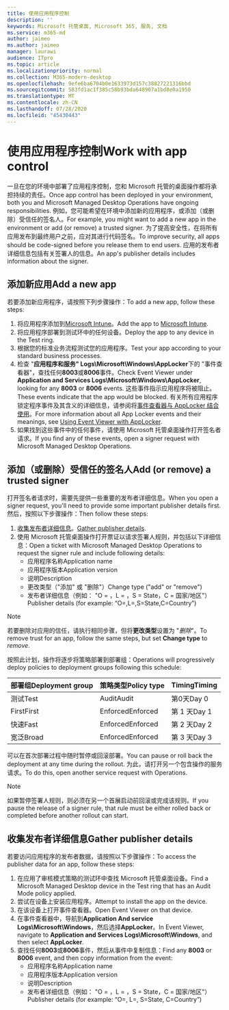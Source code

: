 ```yaml
---
title: 使用应用程序控制
description: ''
keywords: Microsoft 托管桌面, Microsoft 365, 服务, 文档
ms.service: m365-md
author: jaimeo
ms.author: jaimeo
manager: laurawi
audience: ITpro
ms.topic: article
ms.localizationpriority: normal
ms.collection: M365-modern-desktop
ms.openlocfilehash: 9efe6ba6704b0e1633973d157c38827221316bbd
ms.sourcegitcommit: 583fd1ac1f385c58b93bda648907a1bd8e0a1950
ms.translationtype: MT
ms.contentlocale: zh-CN
ms.lasthandoff: 07/28/2020
ms.locfileid: "45430443"
---
```

# <a name="work-with-app-control"></a><span data-ttu-id="0e8b6-103">使用应用程序控制</span><span class="sxs-lookup"><span data-stu-id="0e8b6-103">Work with app control</span></span>

<span data-ttu-id="0e8b6-104">一旦在您的环境中部署了应用程序控制，您和 Microsoft 托管的桌面操作都将承担持续的责任。</span><span class="sxs-lookup"><span data-stu-id="0e8b6-104">Once app control has been deployed in your environment, both you and Microsoft Managed Desktop Operations have ongoing responsibilities.</span></span> <span data-ttu-id="0e8b6-105">例如，您可能希望在环境中添加新的应用程序，或添加（或删除）受信任的签名人。</span><span class="sxs-lookup"><span data-stu-id="0e8b6-105">For example, you might want to add a new app in the environment or add (or remove) a trusted signer.</span></span> <span data-ttu-id="0e8b6-106">为了提高安全性，在将所有应用发布到最终用户之前，应对其进行代码签名。</span><span class="sxs-lookup"><span data-stu-id="0e8b6-106">To improve security, all apps should be code-signed before you release them to end users.</span></span> <span data-ttu-id="0e8b6-107">应用的发布者详细信息包括有关签署人的信息。</span><span class="sxs-lookup"><span data-stu-id="0e8b6-107">An app's publisher details includes information about the signer.</span></span>


## <a name="add-a-new-app"></a><span data-ttu-id="0e8b6-108">添加新应用</span><span class="sxs-lookup"><span data-stu-id="0e8b6-108">Add a new app</span></span>

<span data-ttu-id="0e8b6-109">若要添加新应用程序，请按照下列步骤操作：</span><span class="sxs-lookup"><span data-stu-id="0e8b6-109">To add a new app, follow these steps:</span></span>

1. <span data-ttu-id="0e8b6-110">将应用程序添加到[Microsoft Intune](https://docs.microsoft.com/mem/intune/apps/apps-win32-app-management)。</span><span class="sxs-lookup"><span data-stu-id="0e8b6-110">Add the app to [Microsoft Intune](https://docs.microsoft.com/mem/intune/apps/apps-win32-app-management).</span></span>
2. <span data-ttu-id="0e8b6-111">将应用程序部署到测试环中的任何设备。</span><span class="sxs-lookup"><span data-stu-id="0e8b6-111">Deploy the app to any device in the Test ring.</span></span> 
3. <span data-ttu-id="0e8b6-112">根据您的标准业务流程测试您的应用程序。</span><span class="sxs-lookup"><span data-stu-id="0e8b6-112">Test your app according to your standard business processes.</span></span> 
4. <span data-ttu-id="0e8b6-113">检查 "**应用程序和服务" Logs\Microsoft\Windows\AppLocker**下的 "事件查看器"，查找任何**8003**或**8006**事件。</span><span class="sxs-lookup"><span data-stu-id="0e8b6-113">Check Event Viewer under **Application and Services Logs\Microsoft\Windows\AppLocker**, looking for any **8003** or **8006** events.</span></span> <span data-ttu-id="0e8b6-114">这些事件指示应用程序将被阻止。</span><span class="sxs-lookup"><span data-stu-id="0e8b6-114">These events indicate that the app would be blocked.</span></span> <span data-ttu-id="0e8b6-115">有关所有应用程序锁定程序事件及其含义的详细信息，请参阅将[事件查看器与 AppLocker 结合使用](https://docs.microsoft.com/windows/security/threat-protection/windows-defender-application-control/applocker/using-event-viewer-with-applocker)。</span><span class="sxs-lookup"><span data-stu-id="0e8b6-115">For more information about all App Locker events and their meanings, see [Using Event Viewer with AppLocker](https://docs.microsoft.com/windows/security/threat-protection/windows-defender-application-control/applocker/using-event-viewer-with-applocker).</span></span>
5. <span data-ttu-id="0e8b6-116">如果找到这些事件中的任何事件，请使用 Microsoft 托管桌面操作打开签名者请求。</span><span class="sxs-lookup"><span data-stu-id="0e8b6-116">If you find any of these events, open a signer request with Microsoft Managed Desktop Operations.</span></span>

## <a name="add-or-remove-a-trusted-signer"></a><span data-ttu-id="0e8b6-117">添加（或删除）受信任的签名人</span><span class="sxs-lookup"><span data-stu-id="0e8b6-117">Add (or remove) a trusted signer</span></span>

<span data-ttu-id="0e8b6-118">打开签名者请求时，需要先提供一些重要的发布者详细信息。</span><span class="sxs-lookup"><span data-stu-id="0e8b6-118">When you open a signer request, you'll need to provide some important publisher details first.</span></span> <span data-ttu-id="0e8b6-119">然后，按照以下步骤操作：</span><span class="sxs-lookup"><span data-stu-id="0e8b6-119">Then follow these steps:</span></span>

1. <span data-ttu-id="0e8b6-120">[收集发布者详细信息](#gather-publisher-details)。</span><span class="sxs-lookup"><span data-stu-id="0e8b6-120">[Gather publisher details](#gather-publisher-details).</span></span>
2. <span data-ttu-id="0e8b6-121">使用 Microsoft 托管桌面操作打开票证以请求签署人规则，并包括以下详细信息：</span><span class="sxs-lookup"><span data-stu-id="0e8b6-121">Open a ticket with Microsoft Managed Desktop Operations to request the signer rule and include following details:</span></span>  
    - <span data-ttu-id="0e8b6-122">应用程序名称</span><span class="sxs-lookup"><span data-stu-id="0e8b6-122">Application name</span></span> 
    - <span data-ttu-id="0e8b6-123">应用程序版本</span><span class="sxs-lookup"><span data-stu-id="0e8b6-123">Application version</span></span> 
    - <span data-ttu-id="0e8b6-124">说明</span><span class="sxs-lookup"><span data-stu-id="0e8b6-124">Description</span></span> 
    - <span data-ttu-id="0e8b6-125">更改类型（"添加" 或 "删除"）</span><span class="sxs-lookup"><span data-stu-id="0e8b6-125">Change type ("add" or "remove")</span></span>  
    - <span data-ttu-id="0e8b6-126">发布者详细信息（例如： "O = <publisher name> ，L = <location> ，S = State，C = 国家/地区"）</span><span class="sxs-lookup"><span data-stu-id="0e8b6-126">Publisher details (for example: “O=<publisher name>,L=<location>,S=State,C=Country”)</span></span> 

> [!NOTE]
> <span data-ttu-id="0e8b6-127">若要删除对应用的信任，请执行相同步骤，但将**更改类型**设置为 "*删除*"。</span><span class="sxs-lookup"><span data-stu-id="0e8b6-127">To remove trust for an app, follow the same steps, but set **Change type** to *remove*.</span></span>

<span data-ttu-id="0e8b6-128">按照此计划，操作将逐步将策略部署到部署组：</span><span class="sxs-lookup"><span data-stu-id="0e8b6-128">Operations will progressively deploy policies to deployment groups following this schedule:</span></span>


|<span data-ttu-id="0e8b6-129">部署组</span><span class="sxs-lookup"><span data-stu-id="0e8b6-129">Deployment group</span></span>  |<span data-ttu-id="0e8b6-130">策略类型</span><span class="sxs-lookup"><span data-stu-id="0e8b6-130">Policy type</span></span>  |<span data-ttu-id="0e8b6-131">Timing</span><span class="sxs-lookup"><span data-stu-id="0e8b6-131">Timing</span></span>  |
|---------|---------|---------|
|<span data-ttu-id="0e8b6-132">测试</span><span class="sxs-lookup"><span data-stu-id="0e8b6-132">Test</span></span>     |  <span data-ttu-id="0e8b6-133">Audit</span><span class="sxs-lookup"><span data-stu-id="0e8b6-133">Audit</span></span>       |  <span data-ttu-id="0e8b6-134">第0天</span><span class="sxs-lookup"><span data-stu-id="0e8b6-134">Day 0</span></span>       |
|<span data-ttu-id="0e8b6-135">First</span><span class="sxs-lookup"><span data-stu-id="0e8b6-135">First</span></span>     | <span data-ttu-id="0e8b6-136">Enforced</span><span class="sxs-lookup"><span data-stu-id="0e8b6-136">Enforced</span></span>        | <span data-ttu-id="0e8b6-137">第 1 天</span><span class="sxs-lookup"><span data-stu-id="0e8b6-137">Day 1</span></span>        |
|<span data-ttu-id="0e8b6-138">快速</span><span class="sxs-lookup"><span data-stu-id="0e8b6-138">Fast</span></span>     | <span data-ttu-id="0e8b6-139">Enforced</span><span class="sxs-lookup"><span data-stu-id="0e8b6-139">Enforced</span></span>        |  <span data-ttu-id="0e8b6-140">第 2 天</span><span class="sxs-lookup"><span data-stu-id="0e8b6-140">Day 2</span></span>       |
|<span data-ttu-id="0e8b6-141">宽泛</span><span class="sxs-lookup"><span data-stu-id="0e8b6-141">Broad</span></span>     | <span data-ttu-id="0e8b6-142">Enforced</span><span class="sxs-lookup"><span data-stu-id="0e8b6-142">Enforced</span></span>        |  <span data-ttu-id="0e8b6-143">第 3 天</span><span class="sxs-lookup"><span data-stu-id="0e8b6-143">Day 3</span></span>       |


<span data-ttu-id="0e8b6-144">可以在首次部署过程中随时暂停或回滚部署。</span><span class="sxs-lookup"><span data-stu-id="0e8b6-144">You can pause or roll back the deployment at any time during the rollout.</span></span> <span data-ttu-id="0e8b6-145">为此，请打开另一个包含操作的服务请求。</span><span class="sxs-lookup"><span data-stu-id="0e8b6-145">To do this, open another service request with Operations.</span></span>

> [!NOTE]
> <span data-ttu-id="0e8b6-146">如果暂停签署人规则，则必须在另一个首展启动前回滚或完成该规则。</span><span class="sxs-lookup"><span data-stu-id="0e8b6-146">If you pause the release of a signer rule, that rule must be either rolled back or completed before another rollout can start.</span></span>

## <a name="gather-publisher-details"></a><span data-ttu-id="0e8b6-147">收集发布者详细信息</span><span class="sxs-lookup"><span data-stu-id="0e8b6-147">Gather publisher details</span></span>

<span data-ttu-id="0e8b6-148">若要访问应用程序的发布者数据，请按照以下步骤操作：</span><span class="sxs-lookup"><span data-stu-id="0e8b6-148">To access the publisher data for an app, follow these steps:</span></span>

1. <span data-ttu-id="0e8b6-149">在应用了审核模式策略的测试环中查找 Microsoft 托管桌面设备。</span><span class="sxs-lookup"><span data-stu-id="0e8b6-149">Find a Microsoft Managed Desktop device in the Test ring that has an Audit Mode policy applied.</span></span> 
2. <span data-ttu-id="0e8b6-150">尝试在设备上安装应用程序。</span><span class="sxs-lookup"><span data-stu-id="0e8b6-150">Attempt to install the app on the device.</span></span>
3. <span data-ttu-id="0e8b6-151">在该设备上打开事件查看器。</span><span class="sxs-lookup"><span data-stu-id="0e8b6-151">Open Event Viewer on that device.</span></span> 
4. <span data-ttu-id="0e8b6-152">在事件查看器中，导航到**Application And service Logs\Microsoft\Windows**，然后选择**AppLocker**。</span><span class="sxs-lookup"><span data-stu-id="0e8b6-152">In Event Viewer, navigate to **Application and Services Logs\Microsoft\Windows**, and then select **AppLocker**.</span></span> 
5. <span data-ttu-id="0e8b6-153">查找任何**8003**或**8006**事件，然后从事件中复制信息：</span><span class="sxs-lookup"><span data-stu-id="0e8b6-153">Find any **8003** or **8006** event, and then copy information from the event:</span></span> 
    - <span data-ttu-id="0e8b6-154">应用程序名称</span><span class="sxs-lookup"><span data-stu-id="0e8b6-154">Application name</span></span> 
    - <span data-ttu-id="0e8b6-155">应用程序版本</span><span class="sxs-lookup"><span data-stu-id="0e8b6-155">Application version</span></span> 
    - <span data-ttu-id="0e8b6-156">说明</span><span class="sxs-lookup"><span data-stu-id="0e8b6-156">Description</span></span> 
    - <span data-ttu-id="0e8b6-157">发布者详细信息（例如： "O = <publisher name> ，L = <location> ，S = State，C = 国家/地区"）</span><span class="sxs-lookup"><span data-stu-id="0e8b6-157">Publisher details (for example: “O=<publisher name>, L=<location>, S=State, C=Country”)</span></span> 
